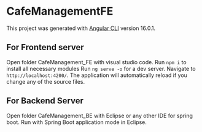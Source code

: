 # CafeManagementFE

This project was generated with [Angular CLI](https://github.com/angular/angular-cli) version 16.0.1.

## For Frontend server
Open folder CafeManagement_FE with visual studio code.
Run `npm i` to install all necessary modules
Run `ng serve -o` for a dev server. Navigate to `http://localhost:4200/`. The application will automatically reload if you change any of the source files.

## For Backend Server
Open folder CafeManagement_BE with Eclipse or any other IDE for spring boot.
Run with Spring Boot application mode in Eclipse.
